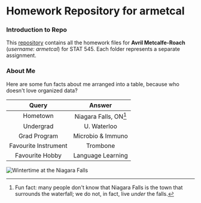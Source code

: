 # Homework Repository for armetcal


### Introduction to Repo
This [repository](https://github.com/STAT545-UBC-hw-2019-20/stat545-hw-armetcal) contains all the homework files for **Avril Metcalfe-Roach** (*username: armetcal*) for STAT 545.
Each folder represents a separate assignment.

### About Me
Here are some fun facts about me arranged into a table, because who doesn't love organized data?

|      Query     |         Answer         |
|:--------------:|:----------------------:|
|Hometown        |  Niagara Falls, ON[^1] |
|Undergrad       |        U. Waterloo     |
|Grad Program    | Microbio & Immuno      |
|Favourite Instrument | Trombone          |
|Favourite Hobby | Language Learning      |

![*Wintertime at the Niagara Falls*](https://i.ytimg.com/vi/0XKd4IMoRA8/hqdefault.jpg "Though there are more touristy things to do in the summer season, seeing the falls during the winter is very underrated.")

[^1]: Fun fact: many people don't know that Niagara Falls is the town that surrounds the waterfall; we do not, in fact, live *under* the falls. 